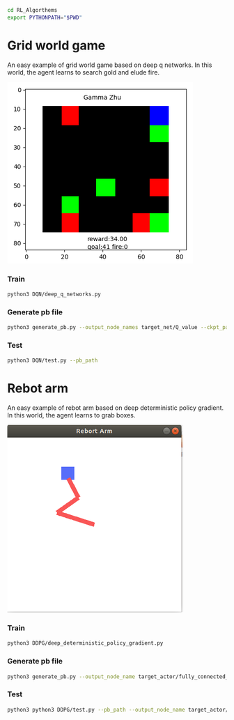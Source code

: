 

```bash
cd RL_Algorthems
export PYTHONPATH="$PWD"
```

# Grid world game
An easy example of grid world game based on deep q networks. In this world, the agent learns to search gold and elude fire.

<img src=./grid_world_game.png>

### Train

```bash
python3 DQN/deep_q_networks.py
```
### Generate pb file
```bash
python3 generate_pb.py --output_node_names target_net/Q_value --ckpt_path --save_path 
```
### Test
```bash
python3 DQN/test.py --pb_path 
```

# Rebot arm
An easy example of rebot arm based on deep deterministic policy gradient. In this world, the agent learns to grab boxes.

<img src=./rebot_arm.png>

### Train
```bash
python3 DDPG/deep_deterministic_policy_gradient.py
```

### Generate pb file
```bash
python3 generate_pb.py --output_node_name target_actor/fully_connected_3/Tanh --ckpt_path --save_path 
```

### Test
```bash
python3 python3 DDPG/test.py --pb_path --output_node_name target_actor/fully_connected_3/Tanh --input_node_name state_
```




